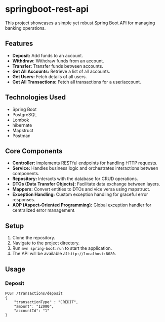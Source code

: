 # springboot-rest-api

This project showcases a simple yet robust Spring Boot API for managing banking operations.

## Features

- **Deposit:** Add funds to an account.
- **Withdraw:** Withdraw funds from an account.
- **Transfer:** Transfer funds between accounts.
- **Get All Accounts:** Retrieve a list of all accounts.
- **Get Users:** Fetch details of all users.
- **Get All Transactions:** Fetch all transactions for a user/account.

## Technologies Used
- Spring Boot
- PostgreSQL
- Lombok
- hibernate
- Mapstruct
- Postman

## Core Components

- **Controller:** Implements RESTful endpoints for handling HTTP requests.
- **Service:** Handles business logic and orchestrates interactions between components.
- **Repository:** Interacts with the database for CRUD operations.
- **DTOs (Data Transfer Objects):** Facilitate data exchange between layers.
- **Mappers:** Convert entities to DTOs and vice versa using mapstruct.
- **Exception Handling:** Custom exception handling for graceful error responses.
- **AOP (Aspect-Oriented Programming):** Global exception handler for centralized error management.

## Setup

1. Clone the repository.
2. Navigate to the project directory.
3. Run `mvn spring-boot:run` to start the application.
4. The API will be available at `http://localhost:8080`.

## Usage

### Deposit

```http
POST /transactions/deposit
{
    "transactionType" : "CREDIT",
    "amount": "12000",
    "accountId": "1"
}

